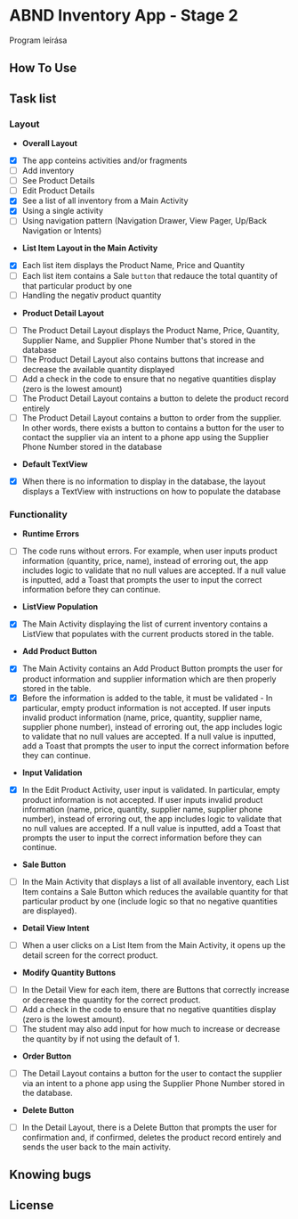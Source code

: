 # ABND Inventory App - Stage 2

Program leírása

## How To Use

## Task list

### Layout

- **Overall Layout**

- [x] The app conteins activities and/or fragments
- [ ] Add inventory
- [ ] See Product Details
- [ ] Edit Product Details
- [x] See a list of all inventory from a Main Activity
- [x] Using a single activity
- [ ] Using navigation pattern (Navigation Drawer, View Pager, Up/Back Navigation or Intents)

- **List Item Layout in the Main Activity**

- [x] Each list item displays the Product Name, Price and Quantity
- [ ] Each list item contains a Sale `button` that redauce the total quantity of that particular product by one
- [ ] Handling the negativ product quantity

- **Product Detail Layout**

- [ ] The Product Detail Layout displays the Product Name, Price, Quantity, Supplier Name, and Supplier Phone Number that's stored in the database
- [ ] The Product Detail Layout also contains buttons that increase and decrease the available quantity displayed
- [ ] Add a check in the code to ensure that no negative quantities display (zero is the lowest amount)
- [ ] The Product Detail Layout contains a button to delete the product record entirely
- [ ] The Product Detail Layout contains a button to order from the supplier. In other words, there exists a button to contains a button for the user to contact the supplier via an intent to a phone app using the Supplier Phone Number stored in the database

- **Default TextView**

- [x] When there is no information to display in the database, the layout displays a TextView with instructions on how to populate the database

### Functionality

- **Runtime Errors**
  
- [ ] The code runs without errors. For example, when user inputs product information (quantity, price, name), instead of erroring out, the app includes logic to validate that no null values are accepted. If a null value is inputted, add a Toast that prompts the user to input the correct information before they can continue.

- **ListView Population**

- [x] The Main Activity displaying the list of current inventory contains a ListView that populates with the current products stored in the table.

- **Add Product Button**

- [x] The Main Activity contains an Add Product Button prompts the user for product information and supplier information which are then properly stored in the table.
- [x] Before the information is added to the table, it must be validated - In particular, empty product information is not accepted. If user inputs invalid product information (name, price, quantity, supplier name, supplier phone number), instead of erroring out, the app includes logic to validate that no null values are accepted. If a null value is inputted, add a Toast that prompts the user to input the correct information before they can continue.

- **Input Validation**

- [x] In the Edit Product Activity, user input is validated. In particular, empty product information is not accepted. If user inputs invalid product information (name, price, quantity, supplier name, supplier phone number), instead of erroring out, the app includes logic to validate that no null values are accepted. If a null value is inputted, add a Toast that prompts the user to input the correct information before they can continue.

- **Sale Button**

- [ ] In the Main Activity that displays a list of all available inventory, each List Item contains a Sale Button which reduces the available quantity for that particular product by one (include logic so that no negative quantities are displayed).

- **Detail View Intent**

- [ ] When a user clicks on a List Item from the Main Activity, it opens up the detail screen for the correct product.

- **Modify Quantity Buttons**

- [ ] In the Detail View for each item, there are Buttons that correctly increase or decrease the quantity for the correct product.
- [ ] Add a check in the code to ensure that no negative quantities display (zero is the lowest amount).
- [ ] The student may also add input for how much to increase or decrease the quantity by if not using the default of 1.

- **Order Button**

- [ ] The Detail Layout contains a button for the user to contact the supplier via an intent to a phone app using the Supplier Phone Number stored in the database.

- **Delete Button**

- [ ] In the Detail Layout, there is a Delete Button that prompts the user for confirmation and, if confirmed, deletes the product record entirely and sends the user back to the main activity.

## Knowing bugs

## License

